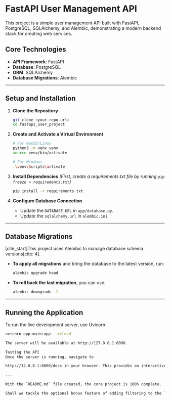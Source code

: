 # FastAPI User Management API

This project is a simple user management API built with FastAPI, PostgreSQL, SQLAlchemy, and Alembic, demonstrating a modern backend stack for creating web services.

## Core Technologies

- **API Framework**: FastAPI
- **Database**: PostgreSQL
- **ORM**: SQLAlchemy
- **Database Migrations**: Alembic

---

## Setup and Installation

1.  **Clone the Repository**
    ```bash
    git clone <your-repo-url>
    cd fastapi_user_project
    ```

2.  **Create and Activate a Virtual Environment**
    ```bash
    # For macOS/Linux
    python3 -m venv venv
    source venv/bin/activate

    # For Windows
    .\venv\Scripts\activate
    ```

3.  **Install Dependencies**
    *(First, create a requirements.txt file by running `pip freeze > requirements.txt`)*
    ```bash
    pip install -r requirements.txt
    ```

4.  **Configure Database Connection**
    - Update the `DATABASE_URL` in `app/database.py`.
    - Update the `sqlalchemy.url` in `alembic.ini`.

---

## Database Migrations

[cite_start]This project uses Alembic to manage database schema versions[cite: 4].

-   **To apply all migrations** and bring the database to the latest version, run:
    ```bash
    alembic upgrade head
    ```

-   **To roll back the last migration**, you can use:
    ```bash
    alembic downgrade -1
    ```

---

## Running the Application

To run the live development server, use Uvicorn:

```bash
uvicorn app.main:app --reload

The server will be available at http://127.0.0.1:8000.

Testing the API
Once the server is running, navigate to 

http://12.0.0.1:8000/docs in your browser. This provides an interactive Swagger UI where you can test all the API endpoints directly.

---

With the `README.md` file created, the core project is 100% complete.

Shall we tackle the optional bonus feature of adding filtering to the `GET /users` endpoint next?